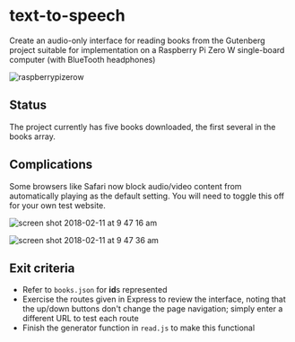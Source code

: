 # text-to-speech
Create an audio-only interface for reading books from the Gutenberg project suitable for implementation on a Raspberry Pi Zero W single-board computer (with BlueTooth headphones)

![raspberrypizerow](https://user-images.githubusercontent.com/15971213/36076622-7da7ac18-0f13-11e8-8622-d6aa1ec3bf5a.jpg)

## Status
The project currently has five books downloaded, the first several in the books array.

## Complications
Some browsers like Safari now block audio/video content from automatically playing as the default setting. You will need to toggle this off for your own test website.

![screen shot 2018-02-11 at 9 47 16 am](https://user-images.githubusercontent.com/15971213/36076626-8efaf3bc-0f13-11e8-8b28-991760d65e75.png)

![screen shot 2018-02-11 at 9 47 36 am](https://user-images.githubusercontent.com/15971213/36076629-9cb67594-0f13-11e8-9de2-5ea2cfa7b2c9.png)

## Exit criteria
* Refer to `books.json` for **id**s represented
* Exercise the routes given in Express to review the interface, noting that the up/down buttons don't change the page navigation; simply enter a different URL to test each route
* Finish the generator function in `read.js` to make this functional
